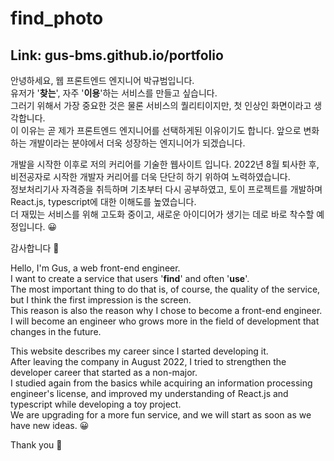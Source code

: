 # find_photo

## Link: gus-bms.github.io/portfolio

안녕하세요, 웹 프론트엔드 엔지니어 박규범입니다.  
유저가 '**찾는**', 자주 '**이용**'하는 서비스를 만들고 싶습니다.  
그러기 위해서 가장 중요한 것은 물론 서비스의 퀄리티이지만, 첫 인상인 화면이라고 생각합니다.  
이 이유는 곧 제가 프론트엔드 엔지니어를 선택하게된 이유이기도 합니다.
앞으로 변화하는 개발이라는 분야에서 더욱 성장하는 엔지니어가 되겠습니다.

개발을 시작한 이후로 저의 커리어를 기술한 웹사이트 입니다.
2022년 8월 퇴사한 후, 비전공자로 시작한 개발자 커리어를 더욱 단단히 하기 위하여 노력하였습니다.  
정보처리기사 자격증을 취득하며 기초부터 다시 공부하였고, 토이 프로젝트를 개발하며 React.js, typescript에 대한 이해도를 높였습니다.  
더 재밌는 서비스를 위해 고도화 중이고, 새로운 아이디어가 생기는 데로 바로 착수할 예정입니다. 😀

감사합니다 👐

Hello, I'm Gus, a web front-end engineer.  
I want to create a service that users '**find**' and often '**use**'.  
The most important thing to do that is, of course, the quality of the service, but I think the first impression is the screen.  
This reason is also the reason why I chose to become a front-end engineer.  
I will become an engineer who grows more in the field of development that changes in the future.

This website describes my career since I started developing it.  
After leaving the company in August 2022, I tried to strengthen the developer career that started as a non-major.  
I studied again from the basics while acquiring an information processing engineer's license, and improved my understanding of React.js and typescript while developing a toy project.  
We are upgrading for a more fun service, and we will start as soon as we have new ideas. 😀

Thank you 👐
